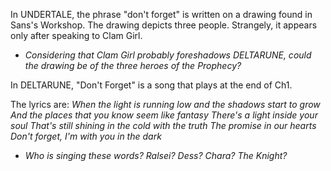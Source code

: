 In UNDERTALE, the phrase "don't forget" is written on a drawing found in<a onclick="loadFile('Sans\' Workshop.md')"> Sans's Workshop</a>. The drawing depicts three people. Strangely, it appears only after speaking to <a onclick="loadFile('Clam Girl.md')">Clam Girl</a>.
- _Considering that Clam Girl probably foreshadows DELTARUNE, could the drawing be of the three heroes of the <a onclick="loadFile('Prophecy.md')">Prophecy</a>?_

In DELTARUNE, "Don't Forget" is a song that plays at the end of Ch1. 

The lyrics are:
*When the light is running low and the shadows start to grow*
*And the places that you know seem like fantasy*
*There's a light inside your soul*
*That's still shining in the cold with the truth*
*The promise in our hearts*
*Don't forget, I'm with you in the dark*

- _Who is singing these words? <a onclick="loadFile('Ralsei.md')">Ralsei</a>? <a onclick="loadFile('Dess Holiday.md')">Dess</a>? <a onclick="loadFile('The Fallen Child (Chara).md')">Chara</a>? <a onclick="loadFile('Knight.md')">The Knight</a>?_



